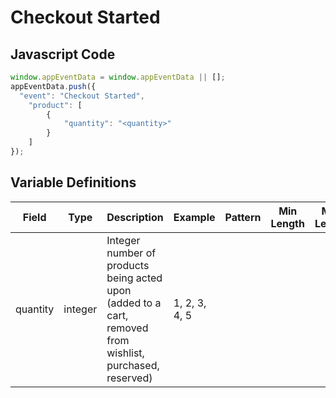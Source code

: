 # Checkout Started

### 

## Javascript Code
```js
window.appEventData = window.appEventData || [];
appEventData.push({
  "event": "Checkout Started",
    "product": [
        {
            "quantity": "<quantity>"
        }
    ]
});
```

## Variable Definitions

|Field|Type|Description|Example|Pattern|Min Length|Max Length|Minimum|Maximum|Multiple Of|
| --- | --- | --- | --- | --- | --- | --- | --- | --- | --- |
|quantity|integer|Integer number of products being acted upon \(added to a cart, removed from wishlist, purchased, reserved\)|1, 2, 3, 4, 5||||1|||
